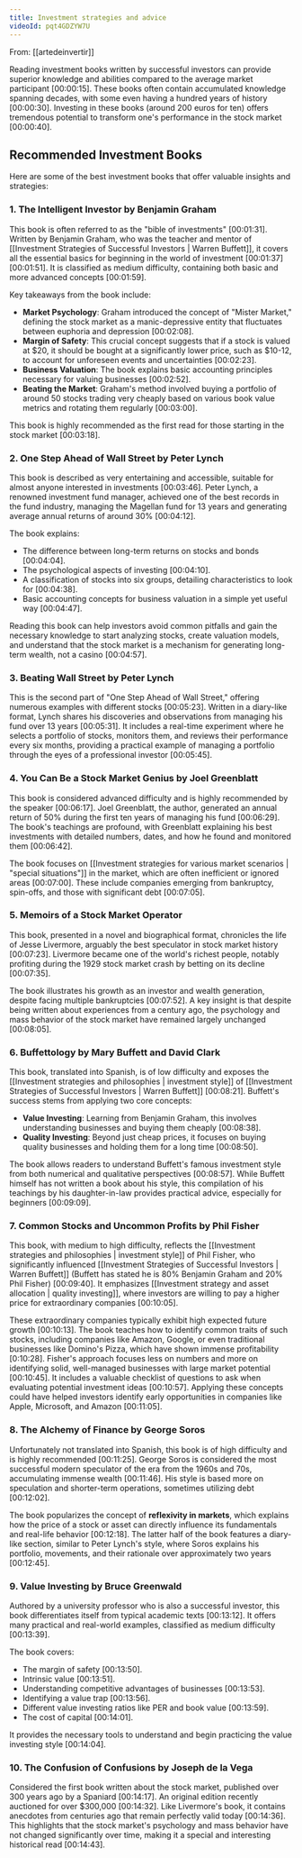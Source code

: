 ```yaml
---
title: Investment strategies and advice
videoId: pqt4GDZYW7U
---
```


From: [[artedeinvertir]] <br/> 

Reading investment books written by successful investors can provide superior knowledge and abilities compared to the average market participant <a class="yt-timestamp" data-t="00:00:15">[00:00:15]</a>. These books often contain accumulated knowledge spanning decades, with some even having a hundred years of history <a class="yt-timestamp" data-t="00:00:30">[00:00:30]</a>. Investing in these books (around 200 euros for ten) offers tremendous potential to transform one's performance in the stock market <a class="yt-timestamp" data-t="00:00:40">[00:00:40]</a>.

## Recommended Investment Books

Here are some of the best investment books that offer valuable insights and strategies:

### 1. The Intelligent Investor by Benjamin Graham
This book is often referred to as the "bible of investments" <a class="yt-timestamp" data-t="00:01:31">[00:01:31]</a>. Written by Benjamin Graham, who was the teacher and mentor of [[Investment Strategies of Successful Investors | Warren Buffett]], it covers all the essential basics for beginning in the world of investment <a class="yt-timestamp" data-t="00:01:37">[00:01:37]</a><a class="yt-timestamp" data-t="00:01:51">[00:01:51]</a>. It is classified as medium difficulty, containing both basic and more advanced concepts <a class="yt-timestamp" data-t="00:01:59">[00:01:59]</a>.

Key takeaways from the book include:
*   **Market Psychology**: Graham introduced the concept of "Mister Market," defining the stock market as a manic-depressive entity that fluctuates between euphoria and depression <a class="yt-timestamp" data-t="00:02:08">[00:02:08]</a>.
*   **Margin of Safety**: This crucial concept suggests that if a stock is valued at $20, it should be bought at a significantly lower price, such as $10-12, to account for unforeseen events and uncertainties <a class="yt-timestamp" data-t="00:02:23">[00:02:23]</a>.
*   **Business Valuation**: The book explains basic accounting principles necessary for valuing businesses <a class="yt-timestamp" data-t="00:02:52">[00:02:52]</a>.
*   **Beating the Market**: Graham's method involved buying a portfolio of around 50 stocks trading very cheaply based on various book value metrics and rotating them regularly <a class="yt-timestamp" data-t="00:03:00">[00:03:00]</a>.

This book is highly recommended as the first read for those starting in the stock market <a class="yt-timestamp" data-t="00:03:18">[00:03:18]</a>.

### 2. One Step Ahead of Wall Street by Peter Lynch
This book is described as very entertaining and accessible, suitable for almost anyone interested in investments <a class="yt-timestamp" data-t="00:03:46">[00:03:46]</a>. Peter Lynch, a renowned investment fund manager, achieved one of the best records in the fund industry, managing the Magellan fund for 13 years and generating average annual returns of around 30% <a class="yt-timestamp" data-t="00:04:12">[00:04:12]</a>.

The book explains:
*   The difference between long-term returns on stocks and bonds <a class="yt-timestamp" data-t="00:04:04">[00:04:04]</a>.
*   The psychological aspects of investing <a class="yt-timestamp" data-t="00:04:10">[00:04:10]</a>.
*   A classification of stocks into six groups, detailing characteristics to look for <a class="yt-timestamp" data-t="00:04:38">[00:04:38]</a>.
*   Basic accounting concepts for business valuation in a simple yet useful way <a class="yt-timestamp" data-t="00:04:47">[00:04:47]</a>.

Reading this book can help investors avoid common pitfalls and gain the necessary knowledge to start analyzing stocks, create valuation models, and understand that the stock market is a mechanism for generating long-term wealth, not a casino <a class="yt-timestamp" data-t="00:04:57">[00:04:57]</a>.

### 3. Beating Wall Street by Peter Lynch
This is the second part of "One Step Ahead of Wall Street," offering numerous examples with different stocks <a class="yt-timestamp" data-t="00:05:23">[00:05:23]</a>. Written in a diary-like format, Lynch shares his discoveries and observations from managing his fund over 13 years <a class="yt-timestamp" data-t="00:05:31">[00:05:31]</a>. It includes a real-time experiment where he selects a portfolio of stocks, monitors them, and reviews their performance every six months, providing a practical example of managing a portfolio through the eyes of a professional investor <a class="yt-timestamp" data-t="00:05:45">[00:05:45]</a>.

### 4. You Can Be a Stock Market Genius by Joel Greenblatt
This book is considered advanced difficulty and is highly recommended by the speaker <a class="yt-timestamp" data-t="00:06:17">[00:06:17]</a>. Joel Greenblatt, the author, generated an annual return of 50% during the first ten years of managing his fund <a class="yt-timestamp" data-t="00:06:29">[00:06:29]</a>. The book's teachings are profound, with Greenblatt explaining his best investments with detailed numbers, dates, and how he found and monitored them <a class="yt-timestamp" data-t="00:06:42">[00:06:42]</a>.

The book focuses on [[Investment strategies for various market scenarios | "special situations"]] in the market, which are often inefficient or ignored areas <a class="yt-timestamp" data-t="00:07:00">[00:07:00]</a>. These include companies emerging from bankruptcy, spin-offs, and those with significant debt <a class="yt-timestamp" data-t="00:07:05">[00:07:05]</a>.

### 5. Memoirs of a Stock Market Operator
This book, presented in a novel and biographical format, chronicles the life of Jesse Livermore, arguably the best speculator in stock market history <a class="yt-timestamp" data-t="00:07:23">[00:07:23]</a>. Livermore became one of the world's richest people, notably profiting during the 1929 stock market crash by betting on its decline <a class="yt-timestamp" data-t="00:07:35">[00:07:35]</a>.

The book illustrates his growth as an investor and wealth generation, despite facing multiple bankruptcies <a class="yt-timestamp" data-t="00:07:52">[00:07:52]</a>. A key insight is that despite being written about experiences from a century ago, the psychology and mass behavior of the stock market have remained largely unchanged <a class="yt-timestamp" data-t="00:08:05">[00:08:05]</a>.

### 6. Buffettology by Mary Buffett and David Clark
This book, translated into Spanish, is of low difficulty and exposes the [[Investment strategies and philosophies | investment style]] of [[Investment Strategies of Successful Investors | Warren Buffett]] <a class="yt-timestamp" data-t="00:08:21">[00:08:21]</a>. Buffett's success stems from applying two core concepts:
*   **Value Investing**: Learning from Benjamin Graham, this involves understanding businesses and buying them cheaply <a class="yt-timestamp" data-t="00:08:38">[00:08:38]</a>.
*   **Quality Investing**: Beyond just cheap prices, it focuses on buying quality businesses and holding them for a long time <a class="yt-timestamp" data-t="00:08:50">[00:08:50]</a>.

The book allows readers to understand Buffett's famous investment style from both numerical and qualitative perspectives <a class="yt-timestamp" data-t="00:08:57">[00:08:57]</a>. While Buffett himself has not written a book about his style, this compilation of his teachings by his daughter-in-law provides practical advice, especially for beginners <a class="yt-timestamp" data-t="00:09:09">[00:09:09]</a>.

### 7. Common Stocks and Uncommon Profits by Phil Fisher
This book, with medium to high difficulty, reflects the [[Investment strategies and philosophies | investment style]] of Phil Fisher, who significantly influenced [[Investment Strategies of Successful Investors | Warren Buffett]] (Buffett has stated he is 80% Benjamin Graham and 20% Phil Fisher) <a class="yt-timestamp" data-t="00:09:40">[00:09:40]</a>. It emphasizes [[Investment strategy and asset allocation | quality investing]], where investors are willing to pay a higher price for extraordinary companies <a class="yt-timestamp" data-t="00:10:05">[00:10:05]</a>.

These extraordinary companies typically exhibit high expected future growth <a class="yt-timestamp" data-t="00:10:13">[00:10:13]</a>. The book teaches how to identify common traits of such stocks, including companies like Amazon, Google, or even traditional businesses like Domino's Pizza, which have shown immense profitability <a class="yt-timestamp" data-t="00:10:28">[0:10:28]</a>. Fisher's approach focuses less on numbers and more on identifying solid, well-managed businesses with large market potential <a class="yt-timestamp" data-t="00:10:45">[00:10:45]</a>. It includes a valuable checklist of questions to ask when evaluating potential investment ideas <a class="yt-timestamp" data-t="00:10:57">[00:10:57]</a>. Applying these concepts could have helped investors identify early opportunities in companies like Apple, Microsoft, and Amazon <a class="yt-timestamp" data-t="00:11:05">[00:11:05]</a>.

### 8. The Alchemy of Finance by George Soros
Unfortunately not translated into Spanish, this book is of high difficulty and is highly recommended <a class="yt-timestamp" data-t="00:11:25">[00:11:25]</a>. George Soros is considered the most successful modern speculator of the era from the 1960s and 70s, accumulating immense wealth <a class="yt-timestamp" data-t="00:11:46">[00:11:46]</a>. His style is based more on speculation and shorter-term operations, sometimes utilizing debt <a class="yt-timestamp" data-t="00:12:02">[00:12:02]</a>.

The book popularizes the concept of **reflexivity in markets**, which explains how the price of a stock or asset can directly influence its fundamentals and real-life behavior <a class="yt-timestamp" data-t="00:12:18">[00:12:18]</a>. The latter half of the book features a diary-like section, similar to Peter Lynch's style, where Soros explains his portfolio, movements, and their rationale over approximately two years <a class="yt-timestamp" data-t="00:12:45">[00:12:45]</a>.

### 9. Value Investing by Bruce Greenwald
Authored by a university professor who is also a successful investor, this book differentiates itself from typical academic texts <a class="yt-timestamp" data-t="00:13:12">[00:13:12]</a>. It offers many practical and real-world examples, classified as medium difficulty <a class="yt-timestamp" data-t="00:13:39">[00:13:39]</a>.

The book covers:
*   The margin of safety <a class="yt-timestamp" data-t="00:13:50">[00:13:50]</a>.
*   Intrinsic value <a class="yt-timestamp" data-t="00:13:51">[00:13:51]</a>.
*   Understanding competitive advantages of businesses <a class="yt-timestamp" data-t="00:13:53">[00:13:53]</a>.
*   Identifying a value trap <a class="yt-timestamp" data-t="00:13:56">[00:13:56]</a>.
*   Different value investing ratios like PER and book value <a class="yt-timestamp" data-t="00:13:59">[00:13:59]</a>.
*   The cost of capital <a class="yt-timestamp" data-t="00:14:01">[00:14:01]</a>.

It provides the necessary tools to understand and begin practicing the value investing style <a class="yt-timestamp" data-t="00:14:04">[00:14:04]</a>.

### 10. The Confusion of Confusions by Joseph de la Vega
Considered the first book written about the stock market, published over 300 years ago by a Spaniard <a class="yt-timestamp" data-t="00:14:17">[00:14:17]</a>. An original edition recently auctioned for over $300,000 <a class="yt-timestamp" data-t="00:14:32">[00:14:32]</a>. Like Livermore's book, it contains anecdotes from centuries ago that remain perfectly valid today <a class="yt-timestamp" data-t="00:14:36">[00:14:36]</a>. This highlights that the stock market's psychology and mass behavior have not changed significantly over time, making it a special and interesting historical read <a class="yt-timestamp" data-t="00:14:43">[00:14:43]</a>.
